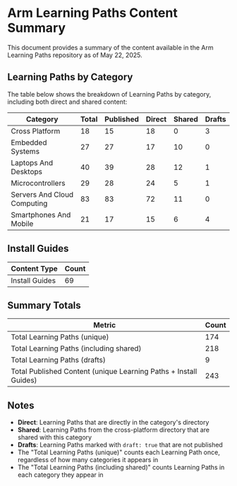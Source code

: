 # Arm Learning Paths Content Summary

This document provides a summary of the content available in the Arm Learning Paths repository as of May 22, 2025.

## Learning Paths by Category

The table below shows the breakdown of Learning Paths by category, including both direct and shared content:

| Category | Total | Published | Direct | Shared | Drafts |
|----------|-------|-----------|--------|--------|--------|
| Cross Platform | 18 | 15 | 18 | 0 | 3 |
| Embedded Systems | 27 | 27 | 17 | 10 | 0 |
| Laptops And Desktops | 40 | 39 | 28 | 12 | 1 |
| Microcontrollers | 29 | 28 | 24 | 5 | 1 |
| Servers And Cloud Computing | 83 | 83 | 72 | 11 | 0 |
| Smartphones And Mobile | 21 | 17 | 15 | 6 | 4 |

## Install Guides

| Content Type | Count |
|--------------|-------|
| Install Guides | 69 |

## Summary Totals

| Metric | Count |
|--------|-------|
| Total Learning Paths (unique) | 174 |
| Total Learning Paths (including shared) | 218 |
| Total Learning Paths (drafts) | 9 |
| Total Published Content (unique Learning Paths + Install Guides) | 243 |

## Notes

- **Direct**: Learning Paths that are directly in the category's directory
- **Shared**: Learning Paths from the cross-platform directory that are shared with this category
- **Drafts**: Learning Paths marked with `draft: true` that are not published
- The "Total Learning Paths (unique)" counts each Learning Path once, regardless of how many categories it appears in
- The "Total Learning Paths (including shared)" counts Learning Paths in each category they appear in
